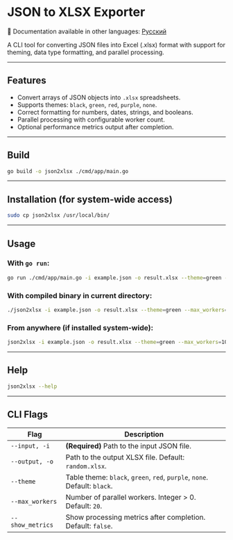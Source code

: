 # JSON to XLSX Exporter

📘 Documentation available in other languages: [Русский](README.ru.md)

A CLI tool for converting JSON files into Excel (.xlsx) format with support for theming, data type formatting, and parallel processing.

---

## Features

* Convert arrays of JSON objects into `.xlsx` spreadsheets.
* Supports themes: `black`, `green`, `red`, `purple`, `none`.
* Correct formatting for numbers, dates, strings, and booleans.
* Parallel processing with configurable worker count.
* Optional performance metrics output after completion.

---

## Build

```bash
go build -o json2xlsx ./cmd/app/main.go
```

---

## Installation (for system-wide access)

```bash
sudo cp json2xlsx /usr/local/bin/
```

---

## Usage

### With `go run`:

```bash
go run ./cmd/app/main.go -i example.json -o result.xlsx --theme=green --max_workers=100 --show_metrics=true
```

### With compiled binary in current directory:

```bash
./json2xlsx -i example.json -o result.xlsx --theme=green --max_workers=10
```

### From anywhere (if installed system-wide):

```bash
json2xlsx -i example.json -o result.xlsx --theme=green --max_workers=10
```

---

## Help

```bash
json2xlsx --help
```

---

## CLI Flags

| Flag             | Description                                                               |
| ---------------- | ------------------------------------------------------------------------- |
| `--input, -i`    | **(Required)** Path to the input JSON file.                               |
| `--output, -o`   | Path to the output XLSX file. Default: `random.xlsx`.                     |
| `--theme`        | Table theme: `black`, `green`, `red`, `purple`, `none`. Default: `black`. |
| `--max_workers`  | Number of parallel workers. Integer > 0. Default: `20`.                   |
| `--show_metrics` | Show processing metrics after completion. Default: `false`.               |

